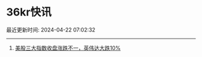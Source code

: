 # 36kr快讯

最近更新时间: 2024-04-22 07:02:32

--- 
1. [美股三大指数收盘涨跌不一，英伟达大跌10%](https://www.36kr.com/newsflashes/2743296995944964) 
